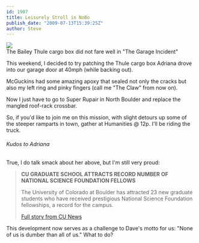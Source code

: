 ```yaml
---
id: 1907
title: Leisurely Stroll in NoBo
publish_date: "2009-07-13T15:39:25Z"
author: Steve
---
```

![](http://www.flagstafffrenzy.org/wp-content/uploads/2009/07/garage_accident.jpg)  
The Bailey Thule cargo box did not fare well in "The Garage Incident"

This weekend, I decided to try patching the Thule cargo box Adriana drove into our garage door at 40mph (while backing out).

McGuckins had some amazing apoxy that sealed not only the cracks but also my left ring and pinky fingers (call me "The Claw" from now on).

Now I just have to go to Super Rupair in North Boulder and replace the mangled roof-rack crossbar.

So, if you'd like to join me on this mission, with slight detours up some of the steeper ramparts in town, gather at Humanities @ 12p. I'll be riding the truck.

###### Kudos to Adriana

True, I do talk smack about her above, but I'm still very proud:

> **CU GRADUATE SCHOOL ATTRACTS RECORD NUMBER OF NATIONAL SCIENCE FOUNDATION FELLOWS**
> 
> The University of Colorado at Boulder has attracted 23 new graduate students who have received prestigious National Science Foundation fellowships, a record for the campus.
> 
> [Full story from CU News](http://www.colorado.edu/news/r/d7d6560cdb4fd753c43f8c074aa62eab.html)

This development now serves as a challenge to Dave's motto for us: "None of us is dumber than all of us." What to do?
